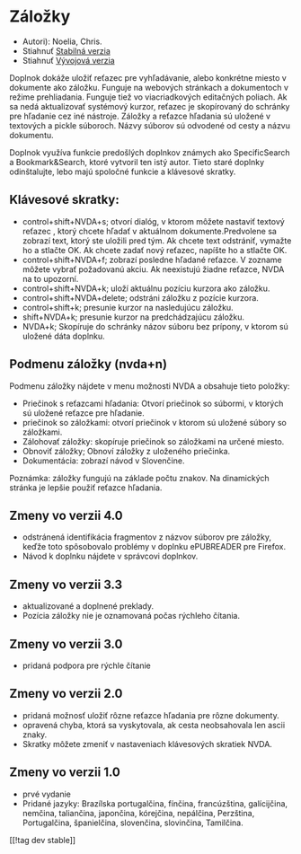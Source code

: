 # Záložky #

* Autori): Noelia, Chris.
* Stiahnuť [Stabilná verzia][1]
* Stiahnuť [Vývojová verzia][2]

Doplnok dokáže uložiť reťazec pre vyhľadávanie, alebo konkrétne miesto v
dokumente ako záložku. Funguje na webových stránkach a dokumentoch v režime
prehliadania. Funguje tiež vo viacriadkových editačných poliach. Ak sa nedá
aktualizovať systémový kurzor, reťazec je skopírovaný do schránky pre
hľadanie cez iné nástroje. Záložky a reťazce hľadania sú uložené v textových
a pickle súboroch. Názvy súborov sú odvodené od cesty a názvu dokumentu.

Doplnok využíva funkcie predošlých doplnkov známych ako SpecificSearch a
Bookmark&Search, ktoré vytvoril ten istý autor. Tieto staré doplnky
odinštalujte, lebo majú spoločné funkcie a klávesové skratky.

## Klávesové skratky: ##

*	control+shift+NVDA+s; otvorí dialóg, v ktorom môžete nastaviť textový reťazec , ktorý chcete hľadať v aktuálnom dokumente.Predvolene sa zobrazí text, ktorý ste uložili pred tým. Ak chcete text odstrániť, vymažte ho a stlačte OK. Ak chcete zadať nový reťazec, napíšte ho a stlačte OK.
*	control+shift+NVDA+f; zobrazí posledne hľadané reťazce. V zozname môžete vybrať požadovanú akciu. Ak neexistujú žiadne reťazce, NVDA na to upozorní.
*	control+shift+NVDA+k; uloží aktuálnu pozíciu kurzora ako záložku.
*	control+shift+NVDA+delete; odstráni záložku z pozície kurzora.
*	control+shift+k; presunie kurzor na nasledujúcu záložku.
*	shift+NVDA+k; presunie kurzor na predchádzajúcu záložku.
*	NVDA+k; Skopíruje do schránky názov súboru bez prípony, v ktorom sú uložené dáta doplnku.

## Podmenu záložky (nvda+n) ##


Podmenu záložky nájdete v menu možnosti NVDA a obsahuje tieto položky:

*	Priečinok s reťazcami hľadania: Otvorí priečinok so súbormi, v ktorých sú
  uložené reťazce pre hľadanie.
*	priečinok so záložkami: otvorí priečinok v ktorom sú uložené súbory so
  záložkami.
*	Zálohovať záložky: skopíruje priečinok so záložkami na určené miesto.
*	Obnoviť záložky; Obnoví záložky z uloženého priečinka.
*	Dokumentácia: zobrazí návod v Slovenčine.

Poznámka: záložky fungujú na základe počtu znakov. Na dinamických stránka je
lepšie použiť reťazce hľadania.

## Zmeny vo verzii 4.0 ##
* odstránená identifikácia fragmentov z názvov súborov pre záložky, keďže
  toto spôsobovalo problémy v doplnku ePUBREADER pre Firefox.
* Návod k doplnku nájdete v správcovi doplnkov.

## Zmeny vo verzii 3.3 ##
* aktualizované a doplnené preklady.
* Pozícia záložky nie je oznamovaná počas rýchleho čítania.

## Zmeny vo verzii 3.0 ##
* pridaná podpora pre rýchle čítanie

## Zmeny vo verzii 2.0 ##
* pridaná možnosť uložiť rôzne reťazce hľadania pre rôzne dokumenty.
* opravená chyba, ktorá sa vyskytovala, ak cesta neobsahovala len ascii
  znaky.
* Skratky môžete zmeniť v nastaveniach klávesových skratiek NVDA.


## Zmeny vo verzii 1.0 ##
* prvé vydanie
* Pridané jazyky: Brazílska portugalčina, fínčina, francúzština,
  galícijčina, nemčina, taliančina, japončina, kórejčina, nepálčina,
  Perzština, Portugalčina, španielčina, slovenčina, slovinčina, Tamilčina.

[[!tag dev stable]]

[1]: http://addons.nvda-project.org/files/get.php?file=pm

[2]: http://addons.nvda-project.org/files/get.php?file=pm-dev
